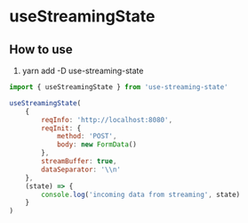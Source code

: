 # useStreamingState

## How to use

1. yarn add -D use-streaming-state

```js
import { useStreamingState } from 'use-streaming-state'

useStreamingState(
    {
        reqInfo: 'http://localhost:8080',
        reqInit: {
            method: 'POST',
            body: new FormData()
        },
        streamBuffer: true,
        dataSeparator: '\\n'
    },
    (state) => {
        console.log('incoming data from streaming', state)
    }
)
```
